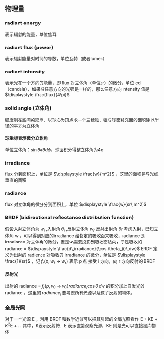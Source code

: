 
## 物理量

### radiant energy

表示辐射的能量，单位焦耳

### radiant flux (power)

表示辐射能量对时间的导数，单位瓦特（或者lumen）

### radiant intensity

表示光在一个方向的能量，即 flux 对立体角（单位sr）的微分，单位 cd （candela），如果沿任意方向的光强是一样的，那么任意方向 intensity 值是 $\displaystyle \frac{flux}{4\pi}$

### solid angle (立体角)

弧度制在空间的延申，以球心为顶点求一个三棱锥，锥与球面相交面的面积除以半径的平方为立体角

#### 球坐标表示微分立体角

单位立体角：$\sin{\theta}d\theta d\phi$，球面积分得整立体角为$4\pi$

### irradiance
flux 分到面积上，单位是 $\displaystyle \frac{w}{m^2}$ ，这里的面积是与光线垂直的面积

### radiance

flux 对立体角的微分分到面积上，单位 $\displaystyle \frac{w}{sr\,m^2}$


### BRDF (bidirectional reflectance distribution function)

假设入射立体角为 $w_{i}$ ,入射角 $\theta_{i}$ ,反射立体角 $w_{r}$ 反射出射角  $\theta r$
考虑入射，已知立体角 w ，可以得到对应的irradiance  给指定的吸收面来吸收，radiance 是 irradiance 对立体角的微分，但是$w_{i}$需要投影到吸收面法向，于是吸收的 radiance = $\displaystyle \frac{d\,irradiance}{\cos \theta_{i}\,dw}$ 
BRDF 定义为出射的 radience 对吸收的 irradiance 的微分，单位是 $\displaystyle \frac{1}{sr}$ ，记 $f_{r}(p,w_{i}\to w_{r})$ 表示 p 点
接受 i 方向，向 r 方向反射的 BRDF

#### 反射光

出射的 radiance = $f_{r}(p,w_{i}\to w_{r}) radiance_{i}\cos \theta\,dw$ 的积分加上自发光的 radiance ，这里的 $radiance_{i}$ 要考虑所有光源以及做了反射的物体。

  

### 全局光照

对于一个光源 E ，利用 BRDF 和数学近似可以把其引起的全局光照看作 E + KE + $K^2$E  + ... 其中，K表示反射符，E 表示直接观察光源，KE 则是光可以直接照片物体
